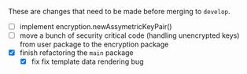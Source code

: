 These are changes that need to be made before merging to `develop`.
- [ ] implement encryption.newAssymetricKeyPair()
- [ ] move a bunch of security critical code (handling unencrypted keys) from
      user package to the encryption package
- [x] finish refactoring the `main` package
  - [x] fix fix template data rendering bug
